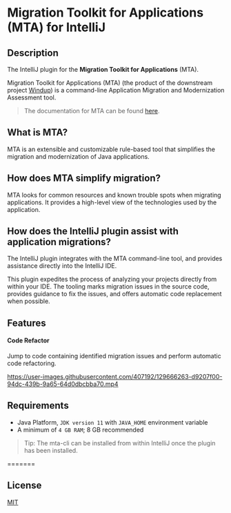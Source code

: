 # Migration Toolkit for Applications (MTA) for IntelliJ


## Description

The IntelliJ plugin for the <b>Migration Toolkit for Applications</b> (MTA).

Migration Toolkit for Applications (MTA) (the product of the downstream project [Windup](https://github.com/windup/windup)) is a command-line Application Migration and Modernization Assessment tool.

> The documentation for MTA can be found [here](https://developers.redhat.com/products/mta/overview).

## What is MTA?
MTA is an extensible and customizable rule-based tool that simplifies the migration and modernization of Java applications.

## How does MTA simplify migration?
MTA looks for common resources and known trouble spots when migrating applications. It provides a high-level view of the technologies used by the application.

## How does the IntelliJ plugin assist with application migrations?
The IntelliJ plugin integrates with the MTA command-line tool, and provides assistance directly into the IntelliJ IDE.

This plugin expedites the process of analyzing your projects directly from within your IDE.
The tooling marks migration issues in the source code, provides guidance to fix the issues, and offers automatic code replacement when possible.

## Features


#### Code Refactor
Jump to code containing identified migration issues and perform automatic code refactoring.
  
https://user-images.githubusercontent.com/407192/129666263-d9207f00-94dc-439b-9a65-64d0dbcbba70.mp4  

## Requirements

* Java Platform, `JDK version 11` with `JAVA_HOME` environment variable 
* A minimum of `4 GB RAM`; 8 GB recommended

> Tip: The mta-cli can be installed from within IntelliJ once the plugin has been installed.

=======

## License
[MIT](LICENSE)
